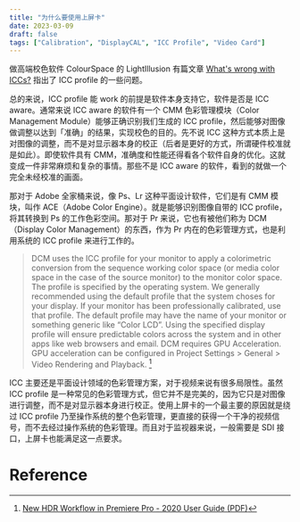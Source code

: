 ```yaml
---
title: "为什么要使用上屏卡"
date: 2023-03-09
draft: false
tags: ["Calibration", "DisplayCAL", "ICC Profile", "Video Card"]
---
```


做高端校色软件 ColourSpace 的 LightIllusion 有篇文章 [What's wrong with ICCs?](https://www.lightillusion.com/what_is_wrong_with_iccs.html) 指出了 ICC profile 的一些问题。

总的来说，ICC profile 能 work 的前提是软件本身支持它，软件是否是 ICC aware。通常来说 ICC aware 的软件有一个 CMM 色彩管理模块（Color Management Module）能够正确识别我们生成的 ICC profile，然后能够对图像做调整以达到「准确」的结果，实现校色的目的。先不说 ICC 这种方式本质上是对图像的调整，而不是对显示器本身的校正（后者是更好的方式，所谓硬件校准就是如此）。即使软件具有 CMM，准确度和性能还得看各个软件自身的优化。这就变成一件非常麻烦和复杂的事情。那些不是 ICC aware 的软件，看到的就做一个完全未经校准的画面。

那对于 Adobe 全家桶来说，像 Ps、Lr 这种平面设计软件，它们是有 CMM 模块，叫作 ACE（Adobe Color Engine）。就是能够识别图像自带的 ICC profile，将其转换到 Ps 的工作色彩空间。那对于 Pr 来说，它也有被他们称为 DCM（Display Color Management）的东西，作为 Pr 内在的色彩管理方式，也是利用系统的 ICC profile 来进行工作的。

> DCM uses the ICC profile for your monitor to apply a colorimetric conversion from the sequence working color space (or media color space in the case of the source monitor) to the monitor color space. The profile is specified by the operating system. We generally recommended using the default profile that the system choses for your display. If your monitor has been professionally calibrated, use that profile. The default profile may have the name of your monitor or something generic like “Color LCD”. Using the specified display profile will ensure predictable colors across the system and in other apps like web browsers and email. DCM requires GPU Acceleration. GPU acceleration can be configured in Project Settings > General > Video Rendering and Playback. [^1]

ICC 主要还是平面设计领域的色彩管理方案，对于视频来说有很多局限性。虽然 ICC profile 是一种常见的色彩管理方式，但它并不是完美的，因为它只是对图像进行调整，而不是对显示器本身进行校正。使用上屏卡的一个最主要的原因就是绕过 ICC profile 乃至操作系统的整个色彩管理，更直接的获得一个干净的视频信号，而不去经过操作系统的色彩管理。而且对于监视器来说，一般需要是 SDI 接口，上屏卡也能满足这一点要求。

# Reference

[^1]: [New HDR Workflow in Premiere Pro - 2020 User Guide (PDF)](https://wpmedia-lib.larryjordan.com/wp-content/uploads/2020/09/New-HDR-Workflow-in-Premiere-Pro-2020-User-Guide.pdf)